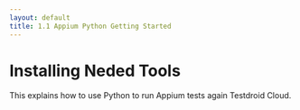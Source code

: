 ```yaml
---
layout: default
title: 1.1 Appium Python Getting Started
---
```


# Installing Neded Tools

This explains how to use Python to run Appium tests again Testdroid Cloud.

